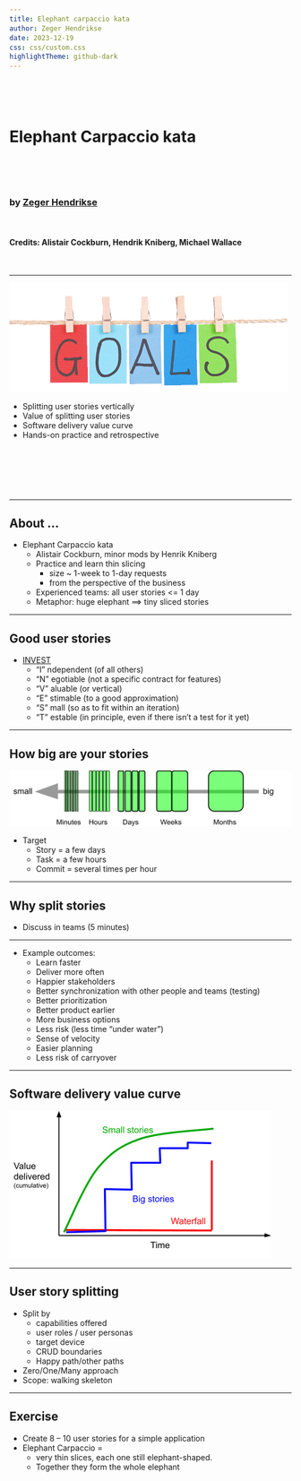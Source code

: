 ```yaml
---
title: Elephant carpaccio kata
author: Zeger Hendrikse
date: 2023-12-19
css: css/custom.css
highlightTheme: github-dark
---
```


<!-- .slide: data-background="./images/elephant.png" width="50%" height="50%" -->

&nbsp;

&nbsp;

# Elephant Carpaccio kata

&nbsp;

&nbsp;

### by [Zeger Hendrikse](https://www.it-essence.nl/)

&nbsp;


#### Credits: Alistair Cockburn, Hendrik Kniberg, Michael Wallace

&nbsp;


---

![Goals](./images/goals.png)

- <!-- .element: class="fragment" --> 
  Splitting user stories vertically
- <!-- .element: class="fragment" --> 
  Value of splitting user stories
- <!-- .element: class="fragment" --> 
  Software delivery value curve
- <!-- .element: class="fragment" --> 
  Hands-on practice and retrospective

&nbsp;

&nbsp;

&nbsp;

---

## About ...

- Elephant Carpaccio kata
  - <!-- .element: class="fragment" --> 
    Alistair Cockburn, minor mods by Henrik Kniberg
  - <!-- .element: class="fragment" --> 
    Practice and learn thin slicing
    - size ~ 1-week to 1-day requests
    - from the perspective of the business
  - <!-- .element: class="fragment" --> 
    Experienced teams: all user stories &lt;= 1 day 
  - <!-- .element: class="fragment" --> 
    Metaphor: huge elephant ==&gt; tiny sliced stories

---

## Good user stories

- [INVEST](https://www.agilealliance.org/glossary/invest/)
  - <!-- .element: class="fragment" --> 
    “I” ndependent (of all others)
  - <!-- .element: class="fragment" --> 
    “N” egotiable (not a specific contract for features)
  - <!-- .element: class="fragment" --> 
    “V” aluable (or vertical)
  - <!-- .element: class="fragment" --> 
    “E” stimable (to a good approximation)
  - <!-- .element: class="fragment" --> 
    “S” mall (so as to fit within an iteration)
  - <!-- .element: class="fragment" --> 
    “T” estable (in principle, even if there isn’t a test for it yet)

---

## How big are your stories

![Size of user stories](./images/sliced_user_stories.png)


- Target
  - <!-- .element: class="fragment" --> 
    Story = a few days
  - <!-- .element: class="fragment" --> 
    Task = a few hours
  - <!-- .element: class="fragment" --> 
    Commit = several times per hour

---

## Why split stories

- Discuss in teams (5 minutes)

----

- Example outcomes:
  - <!-- .element: class="fragment" --> 
    Learn faster
  - <!-- .element: class="fragment" --> 
    Deliver more often
  - <!-- .element: class="fragment" --> 
    Happier stakeholders
  - <!-- .element: class="fragment" --> 
    Better synchronization with other people and teams (testing)
  - <!-- .element: class="fragment" --> 
    Better prioritization
  - <!-- .element: class="fragment" --> 
    Better product earlier
  - <!-- .element: class="fragment" --> 
    More business options
  - <!-- .element: class="fragment" --> 
    Less risk (less time “under water”)
  - <!-- .element: class="fragment" --> 
    Sense of velocity
  - <!-- .element: class="fragment" --> 
    Easier planning
  - <!-- .element: class="fragment" --> 
    Less risk of carryover

---

## Software delivery value curve

![Size of user stories](./images/value_delivered.png)

---

## User story splitting 

- <!-- .element: class="fragment" --> 
  Split by
  - capabilities offered
  - user roles / user personas
  - target device
  - CRUD boundaries
  - Happy path/other paths
- <!-- .element: class="fragment" --> 
  Zero/One/Many approach
- <!-- .element: class="fragment" --> 
  Scope: walking skeleton

---

## Exercise

- Create 8 – 10 user stories for a simple application
- Elephant Carpaccio = 
  - very thin slices, each one still elephant-shaped.
  - Together they form the whole elephant

